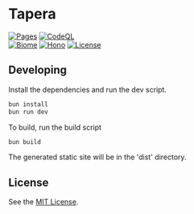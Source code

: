 # Tapera

[![Pages][pages-badge]][pages-url]
[![CodeQL][codeql-badge]][codeql-url]  
[![Biome][biome-badge]][biome-url]
[![Hono][hono-badge]][hono-url]
[![License][license-badge]](LICENSE)

[pages-badge]: https://github.com/kekkon-nexus/tapera/actions/workflows/pages.yml/badge.svg
[pages-url]: https://github.com/kekkon-nexus/tapera/actions/workflows/pages.yml
[codeql-badge]: https://github.com/kekkon-nexus/tapera/actions/workflows/github-code-scanning/codeql/badge.svg
[codeql-url]: https://github.com/kekkon-nexus/tapera/actions/workflows/github-code-scanning/codeql
[biome-badge]: https://img.shields.io/badge/Biome-black?logo=biome
[biome-url]: https://biomejs.dev/
[hono-badge]: https://img.shields.io/badge/Hono-black?logo=hono
[hono-url]: https://hono.dev/
[license-badge]: https://img.shields.io/github/license/kekkon-nexus/tapera

## Developing

Install the dependencies and run the dev script.

```sh
bun install
bun run dev
```

To build, run the build script

```sh
bun build
```

The generated static site will be in the 'dist' directory.

## License

See the [MIT License](LICENSE).
